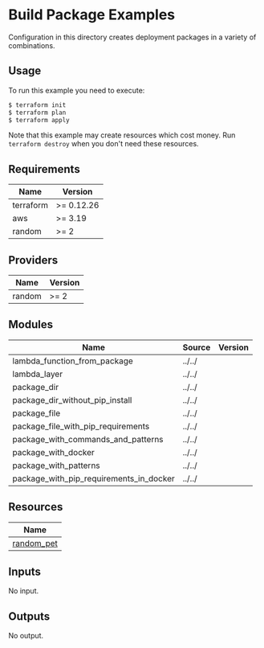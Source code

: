 # Build Package Examples

Configuration in this directory creates deployment packages in a variety of combinations.

## Usage

To run this example you need to execute:

```bash
$ terraform init
$ terraform plan
$ terraform apply
```

Note that this example may create resources which cost money. Run `terraform destroy` when you don't need these resources.

<!-- BEGINNING OF PRE-COMMIT-TERRAFORM DOCS HOOK -->
## Requirements

| Name | Version |
|------|---------|
| terraform | >= 0.12.26 |
| aws | >= 3.19 |
| random | >= 2 |

## Providers

| Name | Version |
|------|---------|
| random | >= 2 |

## Modules

| Name | Source | Version |
|------|--------|---------|
| lambda_function_from_package | ../../ |  |
| lambda_layer | ../../ |  |
| package_dir | ../../ |  |
| package_dir_without_pip_install | ../../ |  |
| package_file | ../../ |  |
| package_file_with_pip_requirements | ../../ |  |
| package_with_commands_and_patterns | ../../ |  |
| package_with_docker | ../../ |  |
| package_with_patterns | ../../ |  |
| package_with_pip_requirements_in_docker | ../../ |  |

## Resources

| Name |
|------|
| [random_pet](https://registry.terraform.io/providers/hashicorp/random/2/docs/resources/pet) |

## Inputs

No input.

## Outputs

No output.
<!-- END OF PRE-COMMIT-TERRAFORM DOCS HOOK -->
